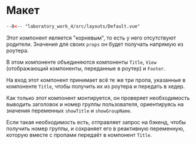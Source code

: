 # Макет

```html title="layouts/Default.vue"
--8<-- "laboratory_work_4/src/layouts/Default.vue"
```

Этот компонент является "корневым", то есть у него отсутствуют родители. Значения для своих `props` он будет получать напрямую 
из роутера.

В этом компоненте объединяются компоненты `Title`, `View` (отображающий компоненты, переданные в роутер) и `Footer`.

На вход этот компонент принимает всё те же три пропа, указанные в компоненте `Title`, чтобы получить их из роутера 
и передать в хедер.

Как только этот компонент монтируется, он проверяет необходимость выводить заголовок и номер группы пользователя, ориентируясь на 
значения переменных `showTitle` и `showGroupName`. 

Если такая необходимость есть, отправляет запрос на бэкенд, чтобы получить номер группы, и сохраняет его в реактивную 
переменную, которую вместе с пропами передаёт в компонент `Title`.